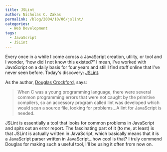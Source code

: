 ```yaml
---
title: JSLint
author: Nicholas C. Zakas
permalink: /blog/2004/10/06/jslint/
categories:
  - Web Development
tags:
  - JavaScript
  - JSLint
---
```

Every once in a while I come across a JavaScript creation, utility, or tool and I wonder, &#8220;how did I not know this existed?&#8221; I mean, I've worked with JavaScript on a daily basis for four years and still I find stuff online that I've never seen before. Today's discovery: <a title="jsLint" rel="external" href="https://www.crockford.com/javascript/lint.html">JSLint</a>.

As the author, <a title="Douglas Crockford's Wrrrld Wide Web" rel="external" href="https://www.crockford.com/">Douglas Crockford</a>, says:

> When C was a young programming language, there were several common programming errors that were not caught by the primitive compilers, so an accessory program called lint was developed which would scan a source file, looking for problems&#8230;A lint for JavaScript is needed.

JSLint is essentially a tool that looks for common problems in JavaScript and spits out an error report. The fascinating part of it (to me, at least) is that JSLint is actually written in JavaScript, which basically means that it is a JavaScript parser written in JavaScript&#8230;how cool is that? I truly commend Douglas for making such a useful tool, I'll be using it often from now on.
